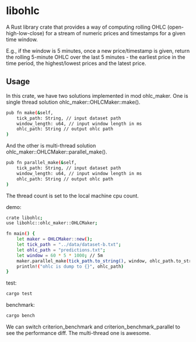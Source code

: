 
# libohlc

A Rust library crate that provides a way of computing rolling OHLC (open-high-low-close) for a stream of numeric 
prices and timestamps for a given time window.

E.g., if the window is 5 minutes, once a new price/timestamp is given, return the rolling 5-minute OHLC over the last 
5 minutes - the earliest price in the time period, the highest/lowest prices and the latest price.

## Usage

In this crate, we have two solutions implemented in mod ohlc_maker.
One is single thread solution ohlc_maker::OHLCMaker::make().
```sh
pub fn make(&self, 
    tick_path: String, // input dataset path
    window_length: u64, // input window length in ms
    ohlc_path: String // output ohlc path
)
```

And the other is multi-thread solution ohlc_maker::OHLCMaker::parallel_make().
```sh
pub fn parallel_make(&self, 
    tick_path: String, // input dataset path
    window_length: u64, // input window length in ms
    ohlc_path: String // output ohlc path
)
```
The thread count is set to the local machine cpu count.


demo:
```sh
crate libohlc;
use libohlc::ohlc_maker::OHLCMaker;

fn main() {
    let maker = OHLCMaker::new();
    let tick_path = "../data/dataset-b.txt";
    let ohlc_path = "predictions.txt";
    let window = 60 * 5 * 1000; // 5m
    maker.parallel_make(tick_path.to_string(), window, ohlc_path.to_string());
    println!("ohlc is dump to {}", ohlc_path)
}
```

test:
```sh
cargo test
```

benchmark:
```sh
cargo bench
```

We can switch criterion_benchmark and criterion_benchmark_parallel to see the performance diff. The multi-thread one is awesome.